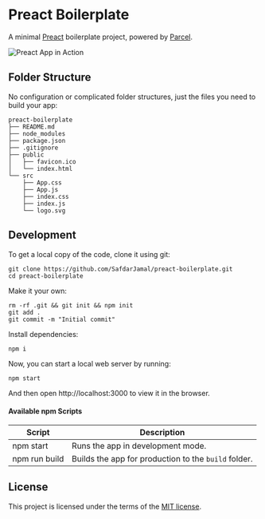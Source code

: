 # Preact Boilerplate

A minimal [Preact](https://preactjs.com) boilerplate project, powered by [Parcel](https://parceljs.org).

![Preact App in Action](https://user-images.githubusercontent.com/48409548/94948750-4707e680-04f9-11eb-99e9-eb53ed5b5c57.png)

## Folder Structure

No configuration or complicated folder structures, just the files you need to build your app:

```
preact-boilerplate
├── README.md
├── node_modules
├── package.json
├── .gitignore
├── public
│   ├── favicon.ico
│   └── index.html
└── src
    ├── App.css
    ├── App.js
    ├── index.css
    ├── index.js
    └── logo.svg
```

## Development

To get a local copy of the code, clone it using git:

```
git clone https://github.com/SafdarJamal/preact-boilerplate.git
cd preact-boilerplate
```

Make it your own:

```
rm -rf .git && git init && npm init
git add .
git commit -m "Initial commit"
```

Install dependencies:

```
npm i
```

Now, you can start a local web server by running:

```
npm start
```

And then open http://localhost:3000 to view it in the browser.

#### Available npm Scripts

| Script        | Description                                          |
| ------------- | ---------------------------------------------------- |
| npm start     | Runs the app in development mode.                    |
| npm run build | Builds the app for production to the `build` folder. |

## License

This project is licensed under the terms of the [MIT license](https://github.com/SafdarJamal/preact-boilerplate/blob/master/LICENSE).
